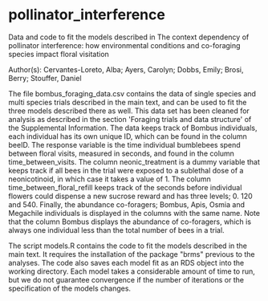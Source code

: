 # pollinator_interference
Data and code to fit the models described in The context dependency of pollinator interference: how environmental conditions and co-foraging species impact floral visitation 

Author(s): Cervantes-Loreto, Alba; Ayers, Carolyn; Dobbs, Emily; Brosi, Berry; Stouffer, Daniel

The file bombus_foraging_data.csv contains the data of single species and multi species trials described in the main text, and can be used to fit the three models described there as well.
This data set has been cleaned for analysis as described in the section 'Foraging trials and data structure' of the Supplemental Information. 
The data keeps track of Bombus individuals, each individual has its own unique ID, which can be found in the column beeID. 
The response variable is the time individual bumblebees spend between floral visits, measured in seconds, and found in the column time_between_visits.
The column neonic_treatment is a dummy variable that keeps track if all bees in the trial were exposed to a sublethal dose of a neonicotinoid, in which case it takes a value of 1.
The column time_between_floral_refill keeps track of the seconds before individual flowers could dispense a new sucrose reward and has three levels; 0. 120 and 540.
Finally, the abundance co-foragers; Bombus, Apis, Osmia and Megachile individuals is displayed in the columns with the same name. 
Note that the column Bombus displays the abundance of co-foragers, which is always one individual less than the total number of bees in a trial.

The script models.R contains the code to fit the models described in the main text.
It requires the installation of the package "brms" previous to the analyses. 
The code also saves each model fit as an RDS object into the working directory. 
Each model takes a considerable amount of time to run, but we do not guarantee convergence if the number of iterations or the specification of the models changes.
